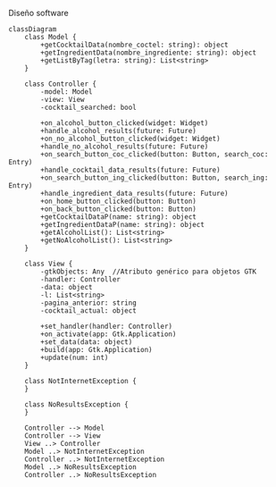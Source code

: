  Diseño software
<!-- ## Notas para el desarrollo de este documento
En este fichero debeis documentar el diseño software de la práctica.
> :warning: El diseño en un elemento "vivo". No olvideis actualizarlo
> a medida que cambia durante la realización de la práctica.
> :warning: Recordad que el diseño debe separar _vista_ y
> _estado/modelo_.
	 
El lenguaje de modelado es UML y debeis usar Mermaid para incluir los
diagramas dentro de este documento. Por ejemplo:
-->
```mermaid
classDiagram
    class Model {
        +getCocktailData(nombre_coctel: string): object
        +getIngredientData(nombre_ingrediente: string): object
        +getListByTag(letra: string): List<string>
    }

    class Controller {
        -model: Model
        -view: View
        -cocktail_searched: bool

        +on_alcohol_button_clicked(widget: Widget)
        +handle_alcohol_results(future: Future)
        +on_no_alcohol_button_clicked(widget: Widget)
        +handle_no_alcohol_results(future: Future)
        +on_search_button_coc_clicked(button: Button, search_coc: Entry)
        +handle_cocktail_data_results(future: Future)
        +on_search_button_ing_clicked(button: Button, search_ing: Entry)
        +handle_ingredient_data_results(future: Future)
        +on_home_button_clicked(button: Button)
        +on_back_button_clicked(button: Button)
        +getCocktailDataP(name: string): object
        +getIngredientDataP(name: string): object
        +getAlcoholList(): List<string>
        +getNoAlcoholList(): List<string>
    }

    class View {
        -gtkObjects: Any  //Atributo genérico para objetos GTK
        -handler: Controller
        -data: object
        -l: List<string>
        -pagina_anterior: string
        -cocktail_actual: object

        +set_handler(handler: Controller)
        +on_activate(app: Gtk.Application)
        +set_data(data: object)
        +build(app: Gtk.Application)
        +update(num: int)
    }

    class NotInternetException {
    }

    class NoResultsException {
    }

    Controller --> Model
    Controller --> View
    View ..> Controller
    Model ..> NotInternetException
    Controller ..> NotInternetException
    Model ..> NoResultsException
    Controller ..> NoResultsException
```

